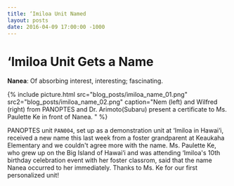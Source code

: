 ```yaml
---
title: ‘Imiloa Unit Named
layout: posts
date: 2016-04-09 17:00:00 -1000
---
```


# ‘Imiloa Unit Gets a Name

**Nanea**: Of absorbing interest, interesting; fascinating.

{% include picture.html src="blog_posts/imiloa_name_01.png" src2="blog_posts/imiloa_name_02.png" caption="Nem (left) and Wilfred (right) from PANOPTES and Dr. Arimoto(Subaru) present a certificate to Ms. Paulette Ke in front of Nanea. " %}

PANOPTES unit `PAN004`, set up as a demonstration unit at ‘Imiloa in Hawai‘i, received a new name this last week from a foster grandparent at Keaukaha Elementary and we couldn't agree more with the name. Ms. Paulette Ke, who grew up on the Big Island of Hawai‘i and was attending ‘Imiloa's 10th birthday celebration event with her foster classrom, said that the name Nanea occurred to her immediately. Thanks to Ms. Ke for our first personalized unit!
